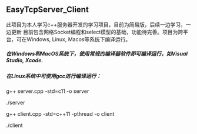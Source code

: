 ## EasyTcpServer_Client
此项目为本人学习c++服务器开发的学习项目，目前为简易版，后续一边学习，一边更新
目前包含网络Socket编程和select模型的基础，功能待完善。项目为跨平台，可在Windows, Linux, Macos等系统下编译运行。

##### 在Windows和MacOS系统下，使用常规的编译器软件即可编译运行，如Visual Studio, Xcode.

##### 在Linux系统中可使用gcc进行编译运行：

g++ server.cpp -std=c11 -o server

./server

g++ client.cpp -std=c++11 -pthread -o client

./client
